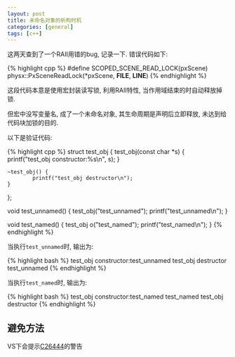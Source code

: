 ```yaml
---
layout: post
title: 未命名对象的析构时机
categories: [general]
tags: [c++]
---
```


这两天查到了一个RAII用错的bug, 记录一下. 错误代码如下:

{% highlight cpp %}
#define SCOPED_SCENE_READ_LOCK(pxScene) physx::PxSceneReadLock(*pxScene, __FILE__, __LINE__)
{% endhighlight %}

这段代码本意是使用宏封装读写锁, 利用RAII特性, 当作用域结束的时自动释放掉锁.

但宏中没写变量名, 成了一个未命名对象, 其生命周期是声明后立即释放, 未达到给代码块加锁的目的.

以下是验证代码:

{% highlight cpp %}
struct test_obj {
    test_obj(const char *s) {
            printf("test_obj constructor:%s\n", s);
    }

    ~test_obj() {
            printf("test_obj destructor\n");
    }
};

void test_unnamed() {
    test_obj("test_unnamed");
    printf("test_unnamed\n");
}

void test_named() {
    test_obj o("test_named");
    printf("test_named\n");
}
{% endhighlight %}

当执行`test_unnamed`时, 输出为:

{% highlight bash %}
test_obj constructor:test_unnamed
test_obj destructor
test_unnamed
{% endhighlight %}

当执行`test_named`时, 输出为:

{% highlight bash %}
test_obj constructor:test_named
test_named
test_obj destructor
{% endhighlight %}

## 避免方法

VS下会提示[C26444](https://docs.microsoft.com/en-us/cpp/code-quality/c26444)的警告